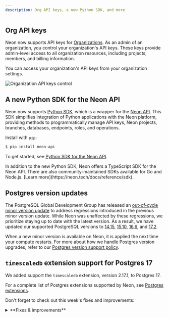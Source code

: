 ```yaml
---
description: Org API keys, a new Python SDK, and more
---
```


## Org API keys

Neon now supports API keys for [Organizations](https://neon.tech/docs/manage/organizations). As an admin of an organization, you control your organization's API keys. These keys provide admin-level access to all organization resources, including projects, members, and billing information.

You can access your organization's API keys from your organization settings.

![Organization API keys control](/docs/relnotes/org_api_keys.png)

## A new Python SDK for the Neon API

Neon now supports [Python SDK](https://pypi.org/project/neon-api/), which is a wrapper for the [Neon API](https://api-docs.neon.tech/reference/getting-started-with-neon-api). This SDK simplifies integration of Python applications with the Neon platform, providing methods to programmatically manage API keys, Neon projects, branches, databases, endpoints, roles, and operations.

Install with `pip`:

```bash
$ pip install neon-api
```

To get started, see [Python SDK for the Neon API](https://neon.tech/docs/reference/python-sdk).

<Admonition type="tip" title="Did you know?">
In addition to the new Python SDK, Neon offers a TypeScript SDK for the Neon API. There are also community-maintained SDKs available for Go and Node.js. [Learn more](https://neon.tech/docs/reference/sdk).
</Admonition>


## Postgres version updates

The PostgreSQL Global Development Group has released an [out-of-cycle minor version update](https://www.postgresql.org/about/news/out-of-cycle-release-scheduled-for-november-21-2024-2958/) to address regressions introduced in the previous minor version update. While Neon was unaffected by these regressions, we prioritize staying up to date with the latest version. As a result, we have updated our supported PostgreSQL versions to [14.15](https://www.postgresql.org/docs/release/14.14/), [15.10](https://www.postgresql.org/docs/release/15.9/), [16.6](https://www.postgresql.org/docs/release/16.5/), and [17.2](https://www.postgresql.org/docs/release/17.1/).

When a new minor version is available on Neon, it is applied the next time your compute restarts. For more about how we handle Postgres version upgrades, refer to our [Postgres version support policy](/docs/postgresql/postgres-version-policy).

## `timescaledb` extension support for Postgres 17

We added support the `timescaledb` extension, version 2.17.1, to Postgres 17.

For a complete list of Postgres extensions supported by Neon, see [Postgres extensions](/docs/extensions/pg-extensions).

Don't forget to check out this week's fixes and improvements:

<details>

<summary>**Fixes & improvements**</summary>

- **IP Allow**

  We addressed an issue for IP Allow users connecting over VPN where an **Access Denied** modal appeared repeatedly on the **SQL Editor** and **Tables** pages in the Neon Console. To prevent this, we added a "Do not ask again" checkbox to allow users to silence the modal.

- **Time Travel Assist**

  Ephemeral compute timeouts for [Time Travel Assist](/docs/guides/time-travel-assist) have been increased from 10 to 30 seconds. Time Travel Assist enables querying any point in your history using temporary branches and computes, which are automatically cleaned up after use. After 30 seconds of inactivity, the branch is deleted, and the endpoint is removed. 

- **Neon API updates**

  We added two new endpoints for managing Neon [Organization](https://neon.tech/docs/manage/organizations) members:
    - [Update the role for an organization member](https://api-docs.neon.tech/reference/updateorganizationmember)
    - [Remove member from the organization](https://api-docs.neon.tech/reference/removeorganizationmember)

</details>
